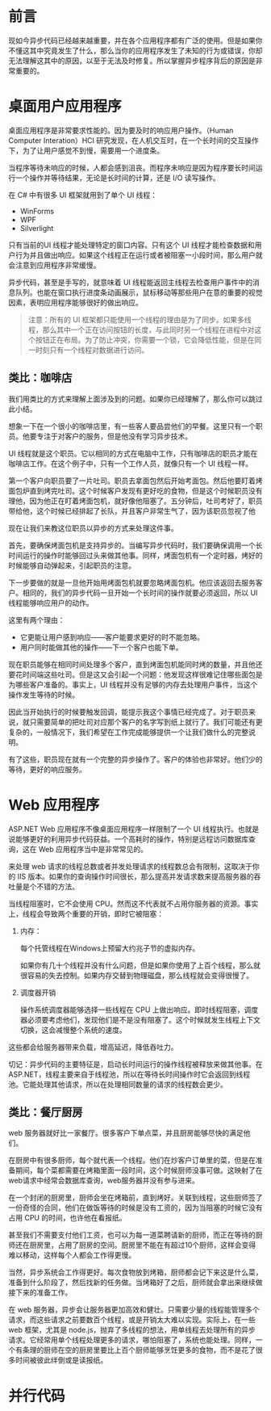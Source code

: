 # 前言

现如今异步代码已经越来越重要，并在各个应用程序都有广泛的使用。但是如果你不懂这其中究竟发生了什么，那么当你的应用程序发生了未知的行为或错误，你却无法理解这其中的原因，以至于无法及时修复。所以掌握异步程序背后的原因是非常重要的。

# 桌面用户应用程序

桌面应用程序是非常要求性能的。因为要及时的响应用户操作。（Human Computer Interation）HCI 研究发现，在人机交互时，在一个长时间的交互操作下，为了让用户感觉不到慢，需要用一个进度条。

当程序等待未响应的时候，人都会感到沮丧。而程序未响应是因为程序要长时间运行一个操作并等待结果，无论是长时间的计算，还是 I/O 读写操作。

在 C# 中有很多 UI 框架就用到了单个 UI 线程：

- WinForms
- WPF
- Silverlight

只有当前的UI 线程才能处理特定的窗口内容。只有这个 UI 线程才能检查数据和用户行为并且做出响应。如果这个线程正在运行或者被阻塞一小段时间，那么用户就会注意到应用程序非常缓慢。

异步代码，甚至是手写的，就意味着 UI 线程能返回主线程去检查用户事件中的消息队列。也能在窗口执行进度条动画展示，鼠标移动等那些用户在意的重要的视觉因素，表明应用程序能够很好的做出响应。

> 注意：所有的 UI 框架都只能使用一个线程的理由是为了同步。如果多线程，那么其中一个正在访问按钮的长度，与此同时另一个线程在进程中对这个按钮正在布局。为了防止冲突，你需要一个锁，它会降低性能，但是在同一时刻只有一个线程对数据进行访问。

## 类比：咖啡店

我们用类比的方式来理解上面涉及到的问题。如果你已经理解了，那么你可以跳过此小结。

想象一下在一个很小的咖啡店里，有一些客人要品尝他们的早餐。这里只有一个职员。他要专注于对客户的服务，但是他没有学习异步技术。

UI 线程就是这个职员。它以相同的方式在电脑中工作，只有咖啡店的职员才能在咖啡店工作。在这个例子中，只有一个工作人员，就像只有一个 UI 线程一样。

第一个客户向职员要了一片吐司。职员去拿面包然后开始考面包。然后他要盯着烤面包炉直到烤完吐司。这个时候客户发现有更好吃的食物，但是这个时候职员没有理他，因为他正在盯着烤面包机，就好像他阻塞了。五分钟后，吐司考好了，职员带给他，这个时候已经排起了长队，并且客户非常生气了，因为该职员忽视了他

现在让我们来教这位职员以异步的方式来处理这件事。

首先，要确保烤面包机是支持异步的。当编写异步代码时，我们要确保调用一个长时间运行的操作时能够回过头来做其他事。同样，烤面包机有一个定时器，烤好的时候能够自动弹起来，引起职员的注意。

下一步要做的就是一旦他开始用烤面包机就要忽略烤面包机。他应该返回去服务客户。相同的，我们的异步代码一旦开始一个长时间的操作就要必须返回，所以 UI 线程能够响应用户的动作。

这里有两个理由：

- 它更能让用户感到响应——客户能要求更好的时不能忽略。
- 用户同时能做其他的操作——下一个客户也能下单。

现在职员能够在相同时间处理多个客户，直到烤面包机能同时烤的数量，并且他还要花时间端这些吐司。但是这又会引起一个问题：他发现这样很难记住哪些面包是为哪些客户准备的。事实上，UI 线程并没有足够的内存去处理用户事件，当这个操作发生等待的时候。

因此当开始执行的时候要触发回调，能提示我这个事情已经完成了。对于职员来说，就只需要简单的把吐司对应那个客户的名字写到纸上就行了。我们可能还有更复杂的，一般情况下，我们希望在工作完成能够提供一个让我们做什么的完整说明。

有了这些，职员现在就有一个完整的异步操作了。客户的体验也非常好。他们少的等待，更好的响应服务。

# Web 应用程序

ASP.NET Web 应用程序不像桌面应用程序一样限制了一个 UI 线程执行。也就是说能够更好的利用异步代码获益。一个高耗时的操作，特别是远程访问数据库查询，这在 Web 应用程序当中是非常常见的。

来处理 web 请求的线程总数或者并发处理请求的线程数总会有限制，这取决于你的 IIS 版本。如果你的查询操作时间很长，那么提高并发请求数来提高服务器的吞吐量是个不错的方法。

当线程阻塞时，它不会使用 CPU。然而这不代表就不占用你服务器的资源。事实上，线程会导致两个重要的开销，即时它被阻塞：

1. 内存：

   每个托管线程在Windows上预留大约兆子节的虚拟内存。

   如果你有几十个线程并没有什么问题，但是如果你使用了上百个线程，那么就很容易的失去控制。如果内存交替到物理磁盘，那么线程就会变得很慢了。

2. 调度器开销

   操作系统调度器能够选择一些线程在 CPU 上做出响应。即时线程阻塞，调度器必须要考虑他们，发现他们是不是没有阻塞了。这个时候就发生线程上下文切换，这会减慢整个系统的速度。

这些都会给服务器带来负载，增高延迟，降低吞吐力。

切记：异步代码的主要特征是，启动长时间运行的操作线程被释放来做其他事。在 ASP.NET，线程主要来自于线程池，所以在等待长时间操作时它会返回到线程池。它能处理其他请求，所以在处理相同数量的请求的线程数会更少。

## 类比：餐厅厨房

web 服务器就好比一家餐厅。很多客户下单点菜，并且厨房能够尽快的满足他们。

在厨房中有很多厨师，每个就代表一个线程。他们在炒客户订单里的菜，但是在准备期间，每个菜都需要在烤箱里面一段时间，这个时候厨师没事可做。这映射了在 web请求中经常会数据库查询，web服务器并没有参与进来。

在一个封闭的厨房里，厨师会坐在烤箱前，直到烤好。关联到线程，这些厨师签了一份奇怪的合同，他们在做饭等待的时候是没有工资的，因为当阻塞的时候它没有占用 CPU 的时间，也许他在看报纸。

甚至我们不需要支付他们工资，也可以为每一道菜聘请新的厨师，而正在等待的厨师还在厨房里，占用了厨房的空间。厨房里不能在有超过10个厨师，这样会变得难以移动，这样每个人都会工作得更慢。

当然，异步系统会工作得更好。每次食物放到烤箱，厨师都会记下来这是什么菜，准备到什么阶段了，然后找新的任务做。当烤箱好了之后，厨师就会拿出来继续做接下来的准备工作。

在 web 服务器，异步会让服务器更加高效和健壮。只需要少量的线程能管理多个请求，而这些请求之前要数百个线程，或是开销太大难以实现。实际上，在一些 web 框架，尤其是 node.js，抛弃了多线程的想法，用单线程去处理所有的异步请求。它经常用单个线程处理更多的请求，哪怕阻塞了，系统也能处理。同样，一个有条理的厨师在空的厨房里要比上百个厨师能够烹饪更多的食物，而不是花了很多时间被彼此绊倒或是读报纸。

# 并行代码



